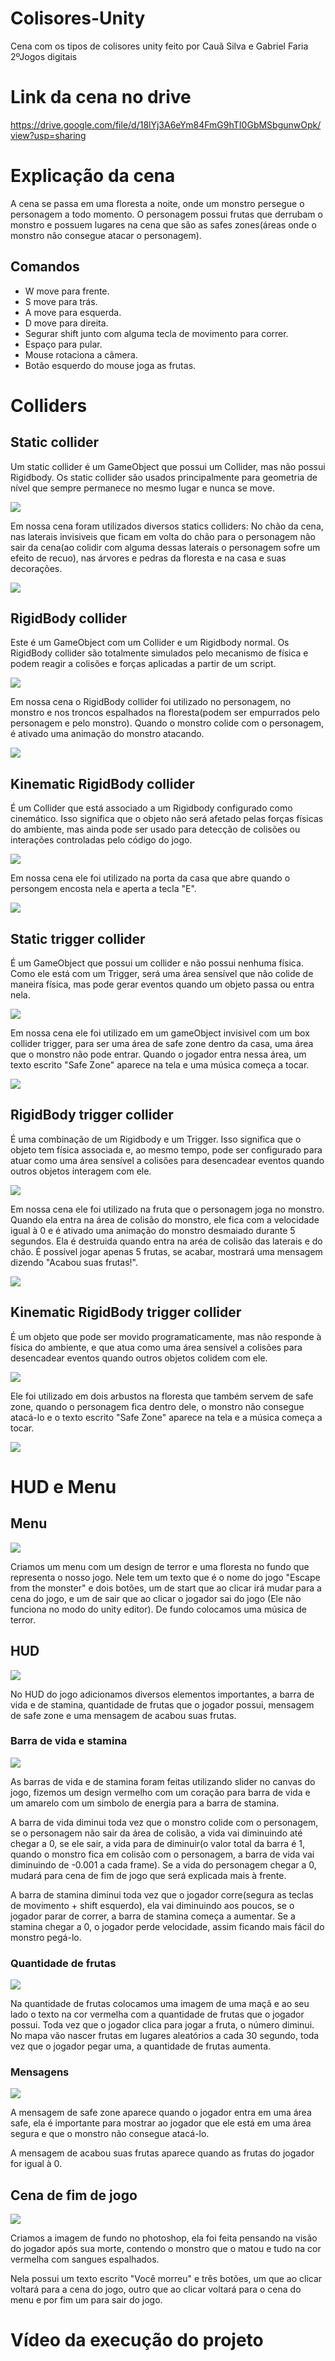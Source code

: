 # Colisores-Unity
<p>Cena com os tipos de colisores unity feito por Cauã Silva e Gabriel Faria 2ºJogos digitais</p>

# Link da cena no drive
https://drive.google.com/file/d/18lYj3A6eYm84FmG9hTI0GbMSbgunwOpk/view?usp=sharing

# Explicação da cena
<p>A cena se passa em uma floresta a noite, onde um monstro persegue o personagem a todo momento. O personagem possui frutas que derrubam o monstro e possuem lugares na cena que são as safes zones(áreas onde o monstro não consegue atacar o personagem).</p>

## Comandos
<ul>
    <li>W move para frente.</li>
    <li>S move para trás.</li>
    <li>A move para esquerda.</li>
    <li>D move para direita.</li>
    <li>Segurar shift junto com alguma tecla de movimento para correr.</li>
    <li>Espaço para pular.</li>
    <li>Mouse rotaciona a câmera.</li>
    <li>Botão esquerdo do mouse joga as frutas.</li>
</ul>

# Colliders

## Static collider
<p>Um static collider é um GameObject que possui um Collider, mas não possui Rigidbody. Os static collider são usados principalmente para geometria de nível que sempre permanece no mesmo lugar e nunca se move.</p>

<img src="img/staticpainel.jpg" />

<p>Em nossa cena foram utilizados diversos statics colliders: No chão da cena, nas laterais invisiveis que ficam em volta do chão para o personagem não sair da cena(ao colidir com alguma dessas laterais o personagem sofre um efeito de recuo), nas árvores e pedras da floresta e na casa e suas decorações.</p>

<img src="img/staticcolliderimg.jpg" />

## RigidBody collider
<p>Este é um GameObject com um Collider e um Rigidbody normal. Os RigidBody collider são totalmente simulados pelo mecanismo de física e podem reagir a colisões e forças aplicadas a partir de um script.</p>

<img src="img/rigidbodypainel.jpg" />

<p>Em nossa cena o RigidBody collider foi utilizado no personagem, no monstro e nos troncos espalhados na floresta(podem ser empurrados pelo personagem e pelo monstro). Quando o monstro colide com o personagem, é ativado uma animação do monstro atacando.</p>

<img src="img/rigidbodycolliderimg.jpg" />

## Kinematic RigidBody collider
<p>É um Collider que está associado a um Rigidbody configurado como cinemático. Isso significa que o objeto não será afetado pelas forças físicas do ambiente, mas ainda pode ser usado para detecção de colisões ou interações controladas pelo código do jogo.</p>

<img src="img/kinematicpainel.jpg" />

<p>Em nossa cena ele foi utilizado na porta da casa que abre quando o persongem encosta nela e aperta a tecla "E".</p>

<img src="img/kinematiccolliderimg.jpg" />

## Static trigger collider
<p>É um GameObject que possui um collider e não possui nenhuma física. Como ele está com um Trigger, será uma área sensível que não colide de maneira física, mas pode gerar eventos quando um objeto passa ou entra nela.</p>

<img src="img/staticcolliderpainel.jpg" />

<p>Em nossa cena ele foi utilizado em um gameObject invisivel com um box collider trigger, para ser uma área de safe zone dentro da casa, uma área que o monstro não pode entrar. Quando o jogador entra nessa área, um texto escrito "Safe Zone" aparece na tela e uma música começa a tocar.</p>

<img src="img/statictriggerimg.jpg" />

## RigidBody trigger collider
<p>É uma combinação de um Rigidbody e um Trigger. Isso significa que o objeto tem física associada e, ao mesmo tempo, pode ser configurado para atuar como uma área sensível a colisões para desencadear eventos quando outros objetos interagem com ele.</p>

<img src="img/rigidbodytriggerpainel.jpg" />

<p>Em nossa cena ele foi utilizado na fruta que o personagem joga no monstro. Quando ela entra na área de colisão do monstro, ele fica com a velocidade igual à 0 e é ativado uma animação do monstro desmaiado durante 5 segundos. Ela é destruida quando entra na aréa de colisão das laterais e do chão. É possível jogar apenas 5 frutas, se acabar, mostrará uma mensagem dizendo "Acabou suas frutas!".</p>

<img src="img/rigidbodytrigger.jpg" />

## Kinematic RigidBody trigger collider
<p>É um objeto que pode ser movido programaticamente, mas não responde à física do ambiente, e que atua como uma área sensível a colisões para desencadear eventos quando outros objetos colidem com ele.</p>

<img src="img/kinematictriggerpainel.jpg" />

<p>Ele foi utilizado em dois arbustos na floresta que também servem de safe zone, quando o personagem fica dentro dele, o monstro não consegue atacá-lo e o texto escrito "Safe Zone" aparece na tela e a música começa a tocar.</p>

<img src="img/kinematictriggerimg.jpg" />

# HUD e Menu

## Menu
<img src="img/menu.jpg" />

<p>Criamos um menu com um design de terror e uma floresta no fundo que representa o nosso jogo. Nele tem um texto que é o nome do jogo "Escape from the monster" e dois botões, um de start que ao clicar irá mudar para a cena do jogo, e um de sair que ao clicar o jogador sai do jogo (Ele não funciona no modo do unity editor). De fundo colocamos uma música de terror.</p>

## HUD
<img src="img/hud.jpg" />

<p>No HUD do jogo adicionamos diversos elementos importantes, a barra de vida e de stamina, quantidade de frutas que o jogador possui, mensagem de safe zone e uma mensagem de acabou suas frutas.</p>

### Barra de vida e stamina
<img src="img/barras.jpg" />

<p>As barras de vida e de stamina foram feitas utilizando slider no canvas do jogo, fizemos um design vermelho com um coração para barra de vida e um amarelo com um simbolo de energia para a barra de stamina.<p>

<p>A barra de vida diminui toda vez que o monstro colide com o personagem, se o personagem não sair da área de colisão, a vida vai diminuindo até chegar a 0, se ele sair, a vida para de diminuir(o valor total da barra é 1, quando o monstro fica em colisão com o personagem, a barra de vida vai diminuindo de -0.001 a cada frame). Se a vida do personagem chegar a 0, mudará para cena de fim de jogo que será explicada mais à frente.</p>

<p>A barra de stamina diminui toda vez que o jogador corre(segura as teclas de movimento + shift esquerdo), ela vai diminuindo aos poucos, se o jogador parar de correr, a barra de stamina começa a aumentar. Se a stamina chegar a 0, o jogador perde velocidade, assim ficando mais fácil do monstro pegá-lo.</p>

### Quantidade de frutas
<img src="img/quantfrutas.jpg" />

<p>Na quantidade de frutas colocamos uma imagem de uma maçã e ao seu lado o texto na cor vermelha com a quantidade de frutas que o jogador possui. Toda vez que o jogador clica para jogar a fruta, o número diminui. No mapa vão nascer frutas em lugares aleatórios a cada 30 segundo, toda vez que o jogador pegar uma, a quantidade de frutas aumenta.</p>

### Mensagens
<img src="img/mensagens.jpg" />

<p>A mensagem de safe zone aparece quando o jogador entra em uma área safe, ela é importante para mostrar ao jogador que ele está em uma área segura e que o monstro não consegue atacá-lo.</p>

<p>A mensagem de acabou suas frutas aparece quando as frutas do jogador for igual à 0.</p>

## Cena de fim de jogo
<img src="img/fimdejogo.jpg" />

<p>Criamos a imagem de fundo no photoshop, ela foi feita pensando na visão do jogador após sua morte, contendo o monstro que o matou e tudo na cor vermelha com sangues espalhados.</p>

<p>Nela possui um texto escrito "Você morreu" e três botões, um que ao clicar voltará para a cena do jogo, outro que ao clicar voltará para o cena do menu e por fim um para sair do jogo.</p>

# Vídeo da execução do projeto

